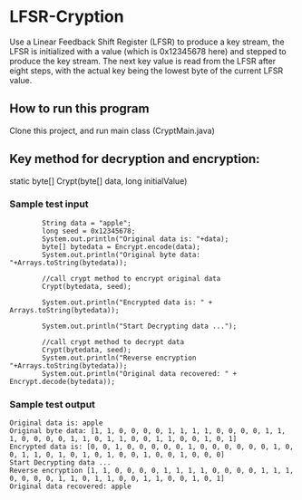 # LFSR-Cryption
Use a Linear Feedback Shift Register (LFSR) to produce a key stream, the LFSR is initialized with a value (which is 0x12345678 here) and stepped to produce the key stream. The next key value is read from the LFSR after eight steps, with the actual key being the lowest byte of the current LFSR value.

## How to run this program
Clone this project, and run main class (CryptMain.java)

## Key method for decryption and encryption: 
 static byte[] Crypt(byte[] data, long initialValue)

<h3>Sample test input</h3>

```
        String data = "apple";
        long seed = 0x12345678;
        System.out.println("Original data is: "+data);
        byte[] bytedata = Encrypt.encode(data);
        System.out.println("Original byte data: "+Arrays.toString(bytedata));
        
        //call crypt method to encrypt original data
        Crypt(bytedata, seed);

        System.out.println("Encrypted data is: " + Arrays.toString(bytedata));

        System.out.println("Start Decrypting data ...");
        
        //call crypt method to decrypt data
        Crypt(bytedata, seed);
        System.out.println("Reverse encryption "+Arrays.toString(bytedata));
        System.out.println("Original data recovered: " + Encrypt.decode(bytedata));

```

<h3>Sample test output</h3>


```
Original data is: apple
Original byte data: [1, 1, 0, 0, 0, 0, 1, 1, 1, 1, 0, 0, 0, 0, 1, 1, 1, 0, 0, 0, 0, 1, 1, 0, 1, 1, 0, 0, 1, 1, 0, 0, 1, 0, 1]
Encrypted data is: [0, 0, 1, 0, 0, 0, 0, 0, 1, 0, 0, 0, 0, 0, 0, 1, 0, 0, 1, 1, 0, 1, 0, 1, 0, 1, 0, 0, 1, 0, 0, 1, 0, 0, 0]
Start Decrypting data ...
Reverse encryption [1, 1, 0, 0, 0, 0, 1, 1, 1, 1, 0, 0, 0, 0, 1, 1, 1, 0, 0, 0, 0, 1, 1, 0, 1, 1, 0, 0, 1, 1, 0, 0, 1, 0, 1]
Original data recovered: apple

```
